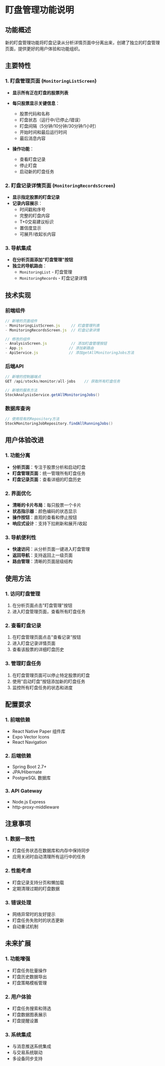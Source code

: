# 盯盘管理功能说明

## 功能概述

新的盯盘管理功能将盯盘记录从分析详情页面中分离出来，创建了独立的盯盘管理页面，提供更好的用户体验和功能组织。

## 主要特性

### 1. 盯盘管理页面 (`MonitoringListScreen`)
- **显示所有正在盯盘的股票列表**
- **每只股票显示关键信息**：
  - 股票代码和名称
  - 盯盘状态（运行中/已停止/错误）
  - 盯盘间隔（5分钟/10分钟/30分钟/1小时）
  - 开始时间和最后运行时间
  - 最后消息内容

- **操作功能**：
  - 查看盯盘记录
  - 停止盯盘
  - 启动新的盯盘任务

### 2. 盯盘记录详情页面 (`MonitoringRecordsScreen`)
- **显示指定股票的盯盘记录**
- **记录内容展示**：
  - 时间戳和序号
  - 完整的盯盘内容
  - T+0交易建议标识
  - 置信度显示
  - 可展开/收起长内容

### 3. 导航集成
- **在分析页面添加"盯盘管理"按钮**
- **独立的导航路由**：
  - `MonitoringList` - 盯盘管理
  - `MonitoringRecords` - 盯盘记录详情

## 技术实现

### 前端组件
```javascript
// 新增的页面组件
- MonitoringListScreen.js     // 盯盘管理列表
- MonitoringRecordsScreen.js  // 盯盘记录详情

// 修改的组件
- AnalysisScreen.js           // 添加盯盘管理按钮
- App.js                     // 添加新路由
- ApiService.js              // 添加getAllMonitoringJobs方法
```

### 后端API
```java
// 新增的控制器端点
GET /api/stocks/monitor/all-jobs    // 获取所有盯盘任务

// 新增的服务方法
StockAnalysisService.getAllMonitoringJobs()
```

### 数据库查询
```java
// 使用现有的Repository方法
StockMonitoringJobRepository.findAllRunningJobs()
```

## 用户体验改进

### 1. 功能分离
- **分析页面**：专注于股票分析和启动盯盘
- **盯盘管理页面**：统一管理所有盯盘任务
- **盯盘记录页面**：查看详细的盯盘历史

### 2. 界面优化
- **清晰的卡片布局**：每只股票一个卡片
- **状态指示器**：颜色编码的状态显示
- **操作按钮**：直观的查看和停止按钮
- **响应式设计**：支持下拉刷新和展开/收起

### 3. 导航便利性
- **快速访问**：从分析页面一键进入盯盘管理
- **返回导航**：支持返回上一级页面
- **路由管理**：清晰的页面层级结构

## 使用方法

### 1. 访问盯盘管理
1. 在分析页面点击"盯盘管理"按钮
2. 进入盯盘管理页面，查看所有盯盘任务

### 2. 查看盯盘记录
1. 在盯盘管理页面点击"查看记录"按钮
2. 进入盯盘记录详情页面
3. 查看该股票的详细盯盘历史

### 3. 管理盯盘任务
1. 在盯盘管理页面可以停止特定股票的盯盘
2. 使用"启动盯盘"按钮添加新的盯盘任务
3. 监控所有盯盘任务的状态和进度

## 配置要求

### 1. 前端依赖
- React Native Paper 组件库
- Expo Vector Icons
- React Navigation

### 2. 后端依赖
- Spring Boot 2.7+
- JPA/Hibernate
- PostgreSQL 数据库

### 3. API Gateway
- Node.js Express
- http-proxy-middleware

## 注意事项

### 1. 数据一致性
- 盯盘任务状态在数据库和内存中保持同步
- 应用关闭时自动清理所有运行中的任务

### 2. 性能考虑
- 盯盘记录支持分页和懒加载
- 定期清理过期的盯盘数据

### 3. 错误处理
- 网络异常时的友好提示
- 盯盘任务失败时的状态更新
- 自动重试机制

## 未来扩展

### 1. 功能增强
- 盯盘任务批量操作
- 盯盘历史数据导出
- 盯盘策略模板管理

### 2. 用户体验
- 盯盘任务搜索和筛选
- 盯盘数据图表展示
- 盯盘提醒设置

### 3. 系统集成
- 与消息推送系统集成
- 与交易系统联动
- 多设备同步支持
